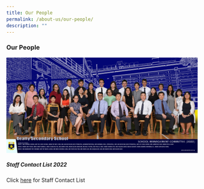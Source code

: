 ```yaml
---
title: Our People
permalink: /about-us/our-people/
description: ""
---
```

### **Our People**
![SMC](/images/school-management-committee-2-(superimpose).png)
##### **Staff Contact List 2022**
Click [here](/files/Staff%20Contact%20List%202022.pdf) for Staff Contact List